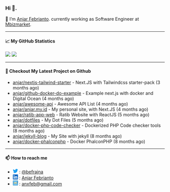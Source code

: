 ### Hi 👋.

 🔭 I’m [Anjar Febrianto](https://www.anjar.my.id). currently working as Software Engineer at [Mbizmarket](https://www.mbizmarket.co.id). 

[]() 

---


#### 📈 My GitHub Statistics
<img src="https://github-readme-stats.vercel.app/api?username=anjar&show_icons=true&count_private=true&hide=contribs&cache_seconds=86400&theme=vision-friendly-dark&hide_title=true">

<img src="https://github-readme-stats.vercel.app/api/top-langs/?username=anjar&layout=compact&count=8&cache_seconds=86400&theme=vision-friendly-dark&hide=html,css">


---

#### 👷 Checkout My Latest Project on Github

- [anjar/nextjs-tailwind-starter](https://github.com/anjar/nextjs-tailwind-starter) - Next.JS with Tailwindcss starter-pack (3 months ago)
- [anjar/github-docker-do-example](https://github.com/anjar/github-docker-do-example) - Example next.js with docker and Digital Ocean (4 months ago)
- [anjar/awesome-api](https://github.com/anjar/awesome-api) - Awesome API List (4 months ago)
- [anjar/anjar.my.id](https://github.com/anjar/anjar.my.id) - My personal site, with Next.JS (4 months ago)
- [anjar/ratib-app-web](https://github.com/anjar/ratib-app-web) - Ratib Website with ReactJS (5 months ago)
- [anjar/dotfiles](https://github.com/anjar/dotfiles) - My Dot Files (5 months ago)
- [anjar/docker-php-code-checker](https://github.com/anjar/docker-php-code-checker) - Dockerized PHP Code checker tools (8 months ago)
- [anjar/jekyll-blog](https://github.com/anjar/jekyll-blog) - My Site with jekyll (8 months ago)
- [anjar/docker-phalconphp](https://github.com/anjar/docker-phalconphp) - Docker PhalconPHP (8 months ago)


---
#### 📫 How to reach me
[](https://www.linkedin.com/in/anjar-febrianto/)

- <img  alt="Anjar Febrianto | Twitter"  width="16px"  src="https://raw.githubusercontent.com/anjar/anjar/master/assets/twitter.svg" /> : [@befrajna](https://twitter.com/befrajna)
- <img  alt="Anjar Febrianto | Linkedin"  width="16px" src="https://raw.githubusercontent.com/anjar/anjar/master/assets/linkedin.svg" /> : [Anjar Febrianto](https://www.linkedin.com/in/anjar-febrianto/)
- <img  alt="Anjar Febrianto | Email"  width="16px" src="https://raw.githubusercontent.com/anjar/anjar/master/assets/email-icon.svg" /> : [anxfeb@gmail.com](mailto://anxfeb@gmail.com)


